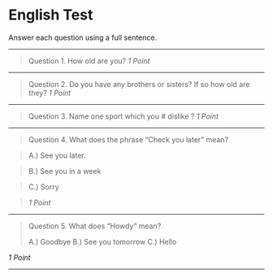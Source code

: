 # English Test

Answer each question using a full sentence.

---

> Question 1. How old are you?
> <cite>1 Point</cite>

---

> Question 2. Do you have any brothers or sisters? If so how old are they?
> <cite>1 Point</cite>

---

> Question 3. Name one sport which you # dislike ?
> <cite>1 Point</cite>

---

> Question 4. What does the phrase “Check you later” mean?

> A.) See you later.

> B.) See you in a week

> C.) Sorry

> <cite>1 Point</cite>


---


> Question 5. What does “Howdy” mean?
>
> A.) Goodbye
> B.) See you tomorrow
> C.) Hello

<cite>1 Point</cite>


---

